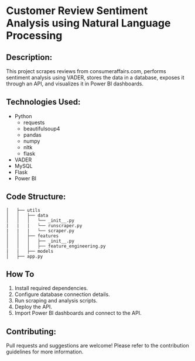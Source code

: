 # Customer Review Sentiment Analysis using Natural Language Processing

## Description:

This project scrapes reviews from consumeraffairs.com, performs sentiment analysis using VADER, stores the data in a database, exposes it through an API, and visualizes it in Power BI dashboards.

## Technologies Used:

- Python 
    - requests
    - beautifulsoup4
    - pandas
    - numpy
    - nltk
    - flask
- VADER
- MySQL
- Flask
- Power BI

## Code Structure:

``` 
│   ├── utils
│   │   ├── data
│   │   │   └── _init__.py
|   |   |   └── runscraper.py
|   |   |   └── scraper.py
│   │   ├── features
│   │   │   ├── _init__.py
│   │   │   ├── feature_engineering.py
|   |   ├── models
│   ├── app.py
```

## How To

1. Install required dependencies.
2. Configure database connection details.
3. Run scraping and analysis scripts.
4. Deploy the API.
5. Import Power BI dashboards and connect to the API.

## Contributing:

Pull requests and suggestions are welcome! Please refer to the contribution guidelines for more information.

